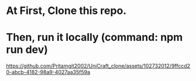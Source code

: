 # At First, Clone this repo.
# Then, run it locally (command: npm run dev)



https://github.com/Pritamgit2002/UniCraft_clone/assets/102732012/9ffccd20-abcb-4182-98a9-4027aa35f59a

